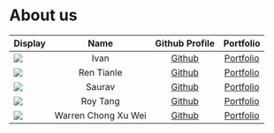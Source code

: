 # About us

| Display                                             |         Name         |                Github Profile                |              Portfolio               |
|-----------------------------------------------------|:--------------------:|:--------------------------------------------:|:------------------------------------:|
| ![](https://via.placeholder.com/100.png?text=Photo) |         Ivan         | [Github](https://github.com/ivanaitzliddat)  |  [Portfolio](team/ivanaitzliddat.md) |
| ![](https://via.placeholder.com/100.png?text=Photo) |      Ren Tianle      |     [Github](https://github.com/lelerer)     |  [Portfolio](docs/team/johndoe.md)   |
| ![](https://via.placeholder.com/100.png?text=Photo) |        Saurav        |    [Github](https://github.com/matheril)     |  [Portfolio](docs/team/johndoe.md)   |
| ![](https://via.placeholder.com/100.png?text=Photo) |       Roy Tang       |   [Github](https://github.com/froststein)    | [Portfolio](docs/team/froststein.md) |
| ![](https://via.placeholder.com/100.png?text=Photo) | Warren Chong Xu Wei  |    [Github](https://github.com/warrencxw)    |   [Portfolio](docs/team/warren.md)   |

